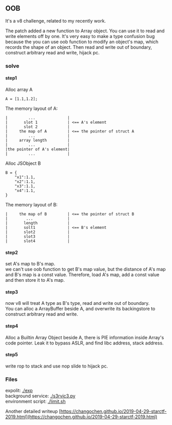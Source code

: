 ## OOB

It's a v8 challenge, related to my recently work.  

The patch added a new function to Array object. You can use it to read and write elements off by one. It's very easy to make a type confusion bug because the you can use oob function to modify an object's map, which records the shape of an object. Then read and write out of boundary, construct arbitrary read and write, hijack pc.


### solve 

#### step1
Alloc array A  

```
A = [1.1,1.2];
```
The memory layout of A:  

```
|         ...              |
|       slot 1             | <== A's element
|       slot 2             |
|     the map of A         | <== the pointer of struct A
|         ...              |
|     array length         |
|         ...              |
|the pointer of A's element|
|         ...              |
``` 

Alloc JSObject B  

```
B = {
	"x1":1.1,
	"x2":1.1,
	"x3":1.1,
	"x4":1.1,
}
```
The memory layout of B:  

```
|     the map of B         | <== the pointer of struct B
|        ...               | 
|       length             | 
|       solt1              | <== B's element
|       slot2              |
|       slot3              |
|       slot4              |
```
#### step2
set A's map to B's map.  
we can't use oob function to get B's map value, but the distance of A's map and B's map is a const value. Therefore, load A's map, add a const value and then store it to A's map.  


#### step3
now v8 will treat A type as B's type, read and write out of boundary.  
You can alloc a ArrayBuffer beside A, and overwrite its backingstore to construct arbitrary read and write.  

#### step4
Alloc a Builtin Array Object beside A, there is PIE information inside Array's code pointer. Leak it to bypass ASLR, and find libc address, stack address.

#### step5
write rop to stack and use nop slide to hijack pc.  

### Files
expolit: [./exp](./exp)  
background service: [./s3rvic3.py](./s3rvic3.py)  
environment script: [./limit.sh](./limit.sh)
 
 
 
Another detailed writeup [https://changochen.github.io/2019-04-29-starctf-2019.html](https://changochen.github.io/2019-04-29-starctf-2019.html)
